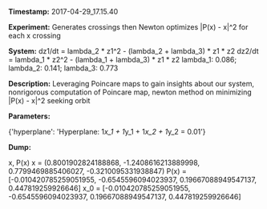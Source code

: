 **Timestamp:** 2017-04-29_17.15.40

**Experiment:** Generates crossings then Newton optimizes |P(x) - x|^2 for each x crossing

**System:**
dz1/dt = lambda_2 * z1^2 - (lambda_2 + lambda_3) * z1 * z2 
dz2/dt = lambda_1 * z2^2 - (lambda_1 + lambda_3) * z1 * z2 
lambda_1: 0.086; lambda_2: 0.141; lambda_3: 0.773

**Description:** Leveraging Poincare maps to gain insights about our system, nonrigorous computation of Poincare map, newton method on minimizing |P(x) - x|^2 seeking orbit

**Parameters:**

{'hyperplane': 'Hyperplane: 1*x_1 + 1*y_1 + 1*x_2 + 1*y_2 = 0.01'}

**Dump:**

x, P(x)
x = (0.8001902824188868, -1.2408616213889998, 0.7799469885406027, -0.3210095331938847)
P(x) = [-0.010420785259051955, -0.6545596094023937, 0.19667088949547137, 0.447819259926646]
x_0 = [-0.010420785259051955, -0.6545596094023937, 0.19667088949547137, 0.447819259926646]